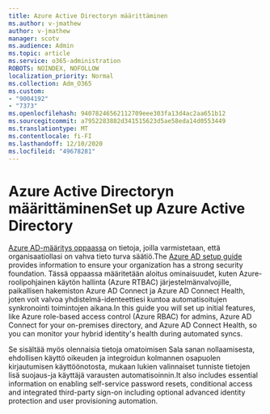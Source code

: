 ```yaml
---
title: Azure Active Directoryn määrittäminen
ms.author: v-jmathew
author: v-jmathew
manager: scotv
ms.audience: Admin
ms.topic: article
ms.service: o365-administration
ROBOTS: NOINDEX, NOFOLLOW
localization_priority: Normal
ms.collection: Adm_O365
ms.custom:
- "9004192"
- "7373"
ms.openlocfilehash: 94078246562112709eee303fa13d4ac2aa651b12
ms.sourcegitcommit: a7952283882d341515623d5ae58eda14d0553449
ms.translationtype: MT
ms.contentlocale: fi-FI
ms.lasthandoff: 12/10/2020
ms.locfileid: "49678281"
---
```

# <a name="set-up-azure-active-directory"></a><span data-ttu-id="5c9f9-102">Azure Active Directoryn määrittäminen</span><span class="sxs-lookup"><span data-stu-id="5c9f9-102">Set up Azure Active Directory</span></span>

<span data-ttu-id="5c9f9-103">[Azure AD-määritys oppaassa](https://go.microsoft.com/fwlink/?linkid=2134390) on tietoja, joilla varmistetaan, että organisaatiollasi on vahva tieto turva säätiö.</span><span class="sxs-lookup"><span data-stu-id="5c9f9-103">The [Azure AD setup guide](https://go.microsoft.com/fwlink/?linkid=2134390) provides information to ensure your organization has a strong security foundation.</span></span> <span data-ttu-id="5c9f9-104">Tässä oppaassa määritetään aloitus ominaisuudet, kuten Azure-roolipohjainen käytön hallinta (Azure RTBAC) järjestelmänvalvojille, paikallisen hakemiston Azure AD Connect ja Azure AD Connect Health, joten voit valvoa yhdistelmä-identeettiesi kuntoa automatisoitujen synkronointi toimintojen aikana.</span><span class="sxs-lookup"><span data-stu-id="5c9f9-104">In this guide you will set up initial features, like Azure role-based access control (Azure RBAC) for admins, Azure AD Connect for your on-premises directory, and Azure AD Connect Health, so you can monitor your hybrid identity's health during automated syncs.</span></span>

<span data-ttu-id="5c9f9-105">Se sisältää myös olennaisia tietoja omatoimisen Sala sanan nollaamisesta, ehdollisen käyttö oikeuden ja integroidun kolmannen osapuolen kirjautumisen käyttöönotosta, mukaan lukien valinnaiset tunniste tietojen lisä suojaus-ja käyttäjä varausten automatisoinnin.</span><span class="sxs-lookup"><span data-stu-id="5c9f9-105">It also includes essential information on enabling self-service password resets, conditional access and integrated third-party sign-on including optional advanced identity protection and user provisioning automation.</span></span>
